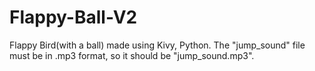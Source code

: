 # Flappy-Ball-V2
Flappy Bird(with a ball) made using Kivy, Python.
The "jump_sound" file must be in .mp3 format, so it should be "jump_sound.mp3". 
